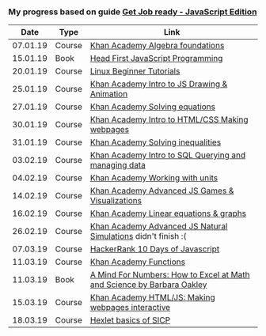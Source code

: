 ### My progress based on guide [Get Job ready - JavaScript Edition](https://github.com/P1xt/p1xt-guides/blob/master/job-ready-javascript-edition-3.0.md)
| Date | Type | Link |
| ---- | ---- | ---- |
| 07.01.19 | Course | [Khan Academy Algebra foundations](https://www.khanacademy.org/math/algebra/introduction-to-algebra) |
| 15.01.19 | Book | [Head First JavaScript Programming](https://www.oreilly.com/library/view/head-first-javascript/9781449340124/) |
| 20.01.19 | Course | [Linux Beginner Tutorials](https://www.linux.org/forums/linux-beginner-tutorials.123/) |
| 25.01.19 | Course | [Khan Academy Intro to JS Drawing & Animation](https://www.khanacademy.org/computing/computer-programming/programming) |
| 27.01.19 | Course | [Khan Academy Solving equations](https://www.khanacademy.org/math/algebra/one-variable-linear-equations) |
| 30.01.19 | Course | [Khan Academy Intro to HTML/CSS Making webpages](https://www.khanacademy.org/computing/computer-programming/html-css) |
| 31.01.19 | Course | [Khan Academy Solving inequalities](https://www.khanacademy.org/math/algebra/one-variable-linear-inequalities) |
| 03.02.19 | Course | [Khan Academy Intro to SQL Querying and managing data](https://www.khanacademy.org/computing/computer-programming/sql) |
| 04.02.19 | Course | [Khan Academy Working with units](https://www.khanacademy.org/math/algebra/units-in-modeling) |
| 14.02.19 | Course | [Khan Academy Advanced JS Games & Visualizations](https://www.khanacademy.org/computing/computer-programming/programming-games-visualizations) |
| 16.02.19 | Course | [Khan Academy Linear equations & graphs](https://www.khanacademy.org/math/algebra/two-var-linear-equations) |
| 26.02.19 | Course | [Khan Academy Advanced JS Natural Simulations](https://www.khanacademy.org/computing/computer-programming/programming-natural-simulations) didn't finish :( |
| 07.03.19 | Course | [HackerRank 10 Days of Javascript](https://www.hackerrank.com/domains/tutorials/10-days-of-javascript) |
| 11.03.19 | Course | [Khan Academy Functions](https://www.khanacademy.org/math/algebra/algebra-functions) |
| 11.03.19 | Book | [A Mind For Numbers: How to Excel at Math and Science by Barbara Oakley](https://www.amazon.com/Mind-Numbers-Science-Flunked-Algebra-ebook/dp/B00G3L19ZU) |
| 15.03.19 | Course | [Khan Academy HTML/JS: Making webpages interactive](https://www.khanacademy.org/computing/computer-programming/html-css-js) |
| 18.03.19 | Course | [Hexlet basics of SICP](https://ru.hexlet.io/courses/sicp)
